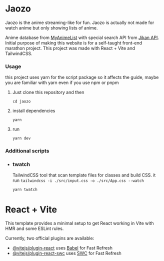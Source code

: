 # Jaozo

Jaozo is the anime streaming-like for fun. Jaozo is actually not made for watch anime but only showing lists of anime.

Anime database from [MyAnimeList](https://myanimelist.net/) with special search API from [Jikan API](https://jikan.moe/). Initial purpose of making this website is for a self-taught front-end marathon project. This project was made with React + Vite and TailwindCSS.

### Usage
this project uses yarn for the script package so it affects the guide, maybe you are familiar with yarn even if you use npm or pnpm

1. Just clone this repository and then

    ```
    cd jaozo
    ```
2. install dependencies

    ```
    yarn
    ```
3. run
    ```
    yarn dev
    ```

### Additional scripts

- ### twatch
    
    TailwindCSS tool that scan template files for classes and build CSS. it run `tailwindcss -i ./src/input.css -o ./src/App.css --watch`

    ```
    yarn twatch
    ```


# React + Vite

This template provides a minimal setup to get React working in Vite with HMR and some ESLint rules.

Currently, two official plugins are available:

- [@vitejs/plugin-react](https://github.com/vitejs/vite-plugin-react/blob/main/packages/plugin-react/README.md) uses [Babel](https://babeljs.io/) for Fast Refresh
- [@vitejs/plugin-react-swc](https://github.com/vitejs/vite-plugin-react-swc) uses [SWC](https://swc.rs/) for Fast Refresh
